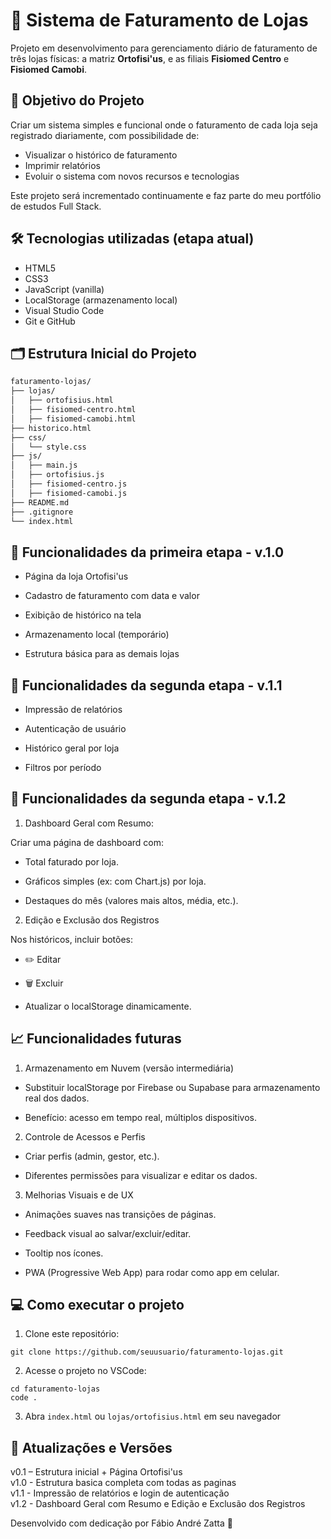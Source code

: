 # 🧾 Sistema de Faturamento de Lojas

Projeto em desenvolvimento para gerenciamento diário de faturamento de três lojas físicas: a matriz **Ortofisi'us**, e as filiais **Fisiomed Centro** e **Fisiomed Camobi**.

## 🚀 Objetivo do Projeto

Criar um sistema simples e funcional onde o faturamento de cada loja seja registrado diariamente, com possibilidade de:
- Visualizar o histórico de faturamento
- Imprimir relatórios
- Evoluir o sistema com novos recursos e tecnologias

Este projeto será incrementado continuamente e faz parte do meu portfólio de estudos Full Stack.

## 🛠 Tecnologias utilizadas (etapa atual)

- HTML5
- CSS3
- JavaScript (vanilla)
- LocalStorage (armazenamento local)
- Visual Studio Code
- Git e GitHub

## 🗂 Estrutura Inicial do Projeto

```bash
faturamento-lojas/
├── lojas/
│   ├── ortofisius.html
│   ├── fisiomed-centro.html
│   ├── fisiomed-camobi.html
├── historico.html
├── css/
│   └── style.css
├── js/
│   ├── main.js
│   ├── ortofisius.js
│   ├── fisiomed-centro.js
│   ├── fisiomed-camobi.js
├── README.md
├── .gitignore
└── index.html
```

## 📌 Funcionalidades da primeira etapa - v.1.0
 
 - Página da loja Ortofisi'us

 - Cadastro de faturamento com data e valor

 - Exibição de histórico na tela

 - Armazenamento local (temporário)

 - Estrutura básica para as demais lojas

## 📌 Funcionalidades da segunda etapa - v.1.1

- Impressão de relatórios

- Autenticação de usuário

- Histórico geral por loja

- Filtros por período

## 📌 Funcionalidades da segunda etapa - v.1.2

1. Dashboard Geral com Resumo:

 Criar uma página de dashboard com:

- Total faturado por loja.

- Gráficos simples (ex: com Chart.js) por loja.

- Destaques do mês (valores mais altos, média, etc.).

2. Edição e Exclusão dos Registros

Nos históricos, incluir botões:

- ✏️ Editar

- 🗑️ Excluir

- Atualizar o localStorage dinamicamente.

## 📈 Funcionalidades futuras

1. Armazenamento em Nuvem (versão intermediária)

- Substituir localStorage por Firebase ou Supabase para armazenamento real dos dados.

- Benefício: acesso em tempo real, múltiplos dispositivos.

2. Controle de Acessos e Perfis

- Criar perfis (admin, gestor, etc.).

- Diferentes permissões para visualizar e editar os dados.

3. Melhorias Visuais e de UX

- Animações suaves nas transições de páginas.

- Feedback visual ao salvar/excluir/editar.

- Tooltip nos ícones.

- PWA (Progressive Web App) para rodar como app em celular.


## 💻 Como executar o projeto

1. Clone este repositório:

```
git clone https://github.com/seuusuario/faturamento-lojas.git
```

2. Acesse o projeto no VSCode:

```
cd faturamento-lojas
code .
```

3. Abra `index.html` ou `lojas/ortofisius.html` em seu navegador

## 📅 Atualizações e Versões

v0.1 – Estrutura inicial + Página Ortofisi'us <br>
v1.0 - Estrutura basica completa com todas as paginas<br>
v1.1 - Impressão de relatórios e login de autenticação <br>
v1.2 - Dashboard Geral com Resumo e Edição e Exclusão dos Registros

Desenvolvido com dedicação por Fábio André Zatta 🚀